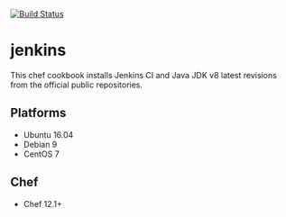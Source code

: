 [![Build Status](https://travis-ci.org/alcortes01/jenkins.svg?branch=master)](https://travis-ci.org/alcortes01/jenkins)

# jenkins

This chef cookbook installs Jenkins CI and Java JDK v8 latest revisions from the official public repositories.

## Platforms
* Ubuntu 16.04
* Debian 9
* CentOS 7

## Chef
* Chef 12.1+
